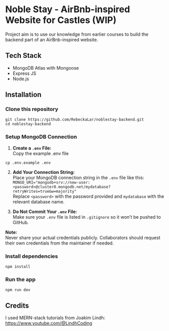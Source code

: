 # Noble Stay - AirBnb-inspired Website for Castles (WIP)
Project aim is to use our knowledge from earlier courses to build the backend part of an AirBnb-inspired website.

## Tech Stack
- MongoDB Atlas with Mongoose
- Express JS 
- Node.js

## Installation
### Clone this repository
```
git clone https://github.com/RebeckaLar/noblestay-backend.git
cd noblestay-backend
```

### Setup MongoDB Connection
1. **Create a `.env` File:**  
   Copy the example .env file
```
cp .env.example .env
```
2. **Add Your Connection String:**  
Place your MongoDB connection string in the `.env` file like this: \
`MONGO_URI="mongodb+srv://new-user:<password>@cluster0.mongodb.net/mydatabase?retryWrites=true&w=majority"` \
  Replace `<password>` with the password provided and `mydatabase` with the relevant database name.

3. **Do Not Commit Your `.env` File:**  
Make sure your `.env` file is listed in `.gitignore` so it won’t be pushed to GitHub.

**Note:**  
Never share your actual credentials publicly. Collaborators should request their own credentials from the maintainer if needed.

### Install dependencies
```
npm install
```

### Run the app
```
npm run dev
```

## Credits
I used MERN-stack tutorials from Joakim Lindh: https://www.youtube.com/@LindhCoding